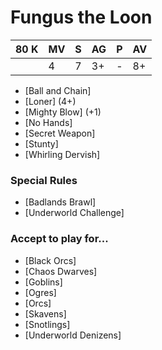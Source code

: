 # Fungus the Loon
| 80 K  | MV | S | AG | P | AV |
| --- | --- | --- | --- | --- | --- |
| | 4 | 7 | 3+ | - | 8+ |

* [Ball and Chain]
* [Loner] (4+)
* [Mighty Blow] (+1)
* [No Hands]
* [Secret Weapon]
* [Stunty]
* [Whirling Dervish]

### Special Rules
* [Badlands Brawl]
* [Underworld Challenge]

### Accept to play for...
* [Black Orcs]
* [Chaos Dwarves]
* [Goblins]
* [Ogres]
* [Orcs]
* [Skavens]
* [Snotlings]
* [Underworld Denizens]
